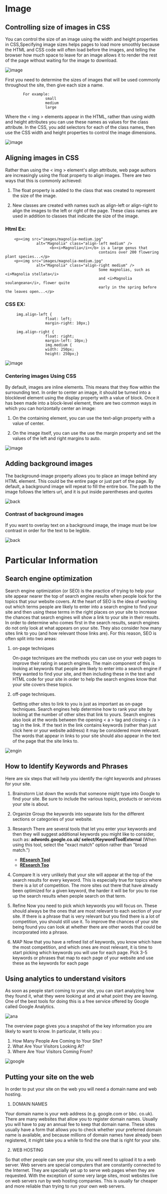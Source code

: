 

# Image

## Controlling size of images in CSS
You can control the size of an image using the width and height properties in CSS,Specifying image sizes helps pages to load more smoothly because the HTML and CSS code will often load before the images, and telling the browser how much space to leave for an image allows it to render the rest of the page without waiting for the image to download.

![image](imm.png)

First you need to determine the sizes of images that will be used commonly throughout the site, then give each size a name.
            
            For example:
                      small
                      medium
                      large


Where the < img > elements appear in the HTML, rather than using width and height attributes you can use these names as values for the class attribute. In the CSS, you add selectors for each of the class names, then use the CSS width and height properties to control the image dimensions.

![image](iim.png)



## Aligning images in CSS

Rather than using the < img > element's align attribute, web page authors are increasingly using the float property to align images.
There are two ways that this is commonly achieved:

1. The float property is added to the class that was created to represent the size of the image.

2. New classes are created with names such as align-left or align-right to align the images to the left or right of the page. These class names are used in addition to classes that indicate the size of the image.

  ### Html Ex:

        <p><img src="images/magnolia-medium.jpg"
                  alt="Magnolia" class="align-left medium" />
                        <b><i>Magnolia</i></b> is a large genus that
                                              contains over 200 flowering plant species...</p>
        <p><img src="images/magnolia-medium.jpg"
                  alt="Magnolia" class="align-right medium" />
                                              Some magnolias, such as <i>Magnolia stellata</i>
                                              and <i>Magnolia soulangeana</i>, flower quite
                                              early in the spring before the leaves open...</p>


  ### CSS EX:

         img.align-left {
                      float: left;
                      margin-right: 10px;}
                      
         img.align-right {
                      float: right;
                      margin-left: 10px;}
                      img.medium {
                      width: 250px;
                      height: 250px;}
                      
                      
![image](iimm.png)       

  ### Centering images Using CSS
  
  By default, images are inline elements. This means that they flow within the surrounding text.
In order to center an image, it should be turned into a blocklevel element using the display property with a value of block.
Once it has been made into a block-level element, there are two common ways in which you can horizontally center an image:

1. On the containing element, you can use the text-align property with a value of center.

2. On the image itself, you can use the use the margin property and set the values of the left and right margins to auto.


![image](cen.png)  


## Adding background images
The background-image property allows you to place an image behind any HTML element. This could be the entire page or just part of the page. By default, a background image will repeat to fill the entire box.
The path to the image follows the letters url, and it is put inside parentheses and quotes

![back](back.png)

  ### Contrast of background images
  
  If you want to overlay text on a background image, the image must be low contrast in order for the text to be legible.
  
  ![back](kon.png)

                    


# Particular Information

## Search engine optimization
Search engine optimization (or SEO) is the practice of trying to help your site appear nearer the top of search engine results when people look for the topics that your website covers.
At the heart of SEO is the idea of working out which terms people are likely to enter into a search engine to find your site and then using these terms in the right places on your site to increase the chances that search engines will show a link to your site in their results.
In order to determine who comes first in the search results, search engines do not only look at what appears on your site. They also
consider how many sites link to you (and how relevant those links are).
For this reason, SEO is often split into two areas:

1. on-page techniques 

   On-page techniques are the methods you can use on your web pages to improve their rating in search engines. The main component of this is
   looking at keywords that people are likely to enter into a search engine if they wanted to find your site, and then including these in the text and HTML code for your site in    order to help the search engines know that your site covers these topics.

2. off-page techniques.
 
   Getting other sites to link to you is just as important as on-page techniques. Search engines help determine how to rank your site by looking at the number of other sites        that link to yours. Search engines also look at the
   words between the opening < a > tag and closing < /a > tag in the link. If the text in the link contains keywords (rather than just click here or your website address) it may    be considered more relevant. The words that appear in links to your site should also appear in the text of the page that the site links to.


![engin](eng.png)


  ## How to Identify Keywords and Phrases
  
  Here are six steps that will help you identify the right keywords and phrases for your site.
  
  1. Brainstorm
     List down the words that someone might type into Google to find your site. Be sure to include the various topics, products or services your site is about.
     
  2. Organize
     Group the keywords into separate lists for the different sections or categories of your website.
     
  3. Research
     There are several tools that let you enter your keywords and then they will suggest additional keywords you might like to consider, such as:
     **adwords.google.co.uk/ select/KeywordToolExternal**
     (When using this tool, select the "exact match" option rather than "broad match.")
      - **[REsearch Tool](www.wordtracker.com)**
      - **[REsearch Too](www.keyworddiscovery.com)**

  4. Compare
     It is very unlikely that your site will appear at the top of the search results for every keyword. This is especially true for topics where there is a lot of competition.        The more sites out there that have already been optimized for a given keyword, the harder it will be for you to rise up the search results when people search on that term.
     
  5. Refine
     Now you need to pick which keywords you will focus on. These should always be the ones that are most relevant to each section of your site.
     If there is a phrase that is very relevant but you find there is a lot of competition, you should still use it. To improve the chances of your site being found you can look      at whether there are other words that could be incorporated into a phrase.
     
  6. MAP
    Now that you have a refined list of keywords, you know which have the most competition, and which ones are most relevant, it is time to start picking which keywords you will     use for each page. Pick 3-5 keywords or phrases that map to each page of your website and use these as the keywords for each page
  

## Using analytics to understand visitors

As soon as people start coming to your site, you can start analyzing how they found it, what they were looking at and at what point they are leaving. One of the best tools for doing this is a free service offered by Google called Google Analytics.

![ana](ana.png)

The overview page gives you a snapshot of the key information you are likely to want to know. In particular, it tells you :

1. How Many People Are Coming to Your Site?
2. What Are Your Visitors Looking At?
3. Where Are Your Visitors Coming From?

![google](go.png)


## Putting your site on the web

 In order to put your site on the web you will need a domain name and web hosting.
 
 1. DOMAIN NAMES 
 
Your domain name is your web address (e.g. google.com or bbc. co.uk). 
There are many websites that allow you to register domain names. Usually you will have to pay an annual fee to keep that domain name.
These sites usually have a form that allows you to check whether your preferred domain name is available, and because millions
of domain names have already been registered, it might take you a while to find the one that is right for your site.

2. WEB HOSTING

So that other people can see your site, you will need to upload it to a web server. Web servers are special computers that are constantly connected to the
Internet. They are specially set up to serve web pages when they are requested.
With the exception of some very large sites, most websites live on web servers run by web hosting companies. This is usually far cheaper and more reliable than trying to run your own web servers.









